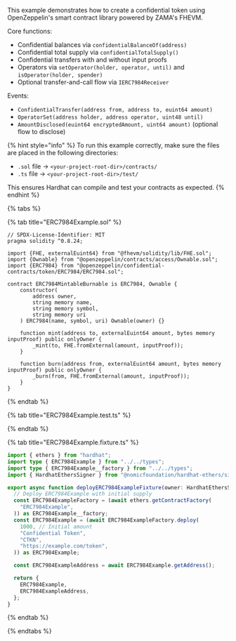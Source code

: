 This example demonstrates how to create a confidential token using OpenZeppelin's smart contract library powered by ZAMA's FHEVM.


Core functions:

- Confidential balances via `confidentialBalanceOf(address)`
- Confidential total supply via `confidentialTotalSupply()`
- Confidential transfers with and without input proofs
- Operators via `setOperator(holder, operator, until)` and `isOperator(holder, spender)`
- Optional transfer-and-call flow via `IERC7984Receiver`

Events:

- `ConfidentialTransfer(address from, address to, euint64 amount)`
- `OperatorSet(address holder, address operator, uint48 until)`
- `AmountDisclosed(euint64 encryptedAmount, uint64 amount)` (optional flow to disclose)


{% hint style="info" %}
To run this example correctly, make sure the files are placed in the following directories:

- `.sol` file → `<your-project-root-dir>/contracts/`
- `.ts` file → `<your-project-root-dir>/test/`

This ensures Hardhat can compile and test your contracts as expected.
{% endhint %}

{% tabs %}

{% tab title="ERC7984Example.sol" %}

```solidity
// SPDX-License-Identifier: MIT
pragma solidity ^0.8.24;

import {FHE, externalEuint64} from "@fhevm/solidity/lib/FHE.sol";
import {Ownable} from "@openzeppelin/contracts/access/Ownable.sol";
import {ERC7984} from "@openzeppelin/confidential-contracts/token/ERC7984/ERC7984.sol";

contract ERC7984MintableBurnable is ERC7984, Ownable {
    constructor(
        address owner,
        string memory name,
        string memory symbol,
        string memory uri
    ) ERC7984(name, symbol, uri) Ownable(owner) {}

    function mint(address to, externalEuint64 amount, bytes memory inputProof) public onlyOwner {
        _mint(to, FHE.fromExternal(amount, inputProof));
    }

    function burn(address from, externalEuint64 amount, bytes memory inputProof) public onlyOwner {
        _burn(from, FHE.fromExternal(amount, inputProof));
    }
}
```

{% endtab %}

{% tab title="ERC7984Example.test.ts" %}


{% endtab %}

{% tab title="ERC7984Example.fixture.ts" %}

```ts
import { ethers } from "hardhat";
import type { ERC7984Example } from "../../types";
import type { ERC7984Example__factory } from "../../types";
import { HardhatEthersSigner } from "@nomicfoundation/hardhat-ethers/signers";

export async function deployERC7984ExampleFixture(owner: HardhatEthersSigner) {
  // Deploy ERC7984Example with initial supply
  const ERC7984ExampleFactory = (await ethers.getContractFactory(
    "ERC7984Example",
  )) as ERC7984Example__factory;
  const ERC7984Example = (await ERC7984ExampleFactory.deploy(
    1000, // Initial amount
    "Confidential Token",
    "CTKN",
    "https://example.com/token",
  )) as ERC7984Example;

  const ERC7984ExampleAddress = await ERC7984Example.getAddress();

  return {
    ERC7984Example,
    ERC7984ExampleAddress,
  };
}
```

{% endtab %}

{% endtabs %}
